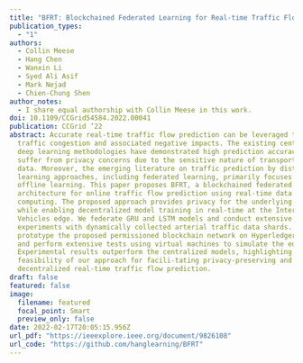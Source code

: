 ```yaml
---
title: "BFRT: Blockchained Federated Learning for Real-time Traffic Flow Prediction"
publication_types:
  - "1"
authors:
  - Collin Meese
  - Hang Chen
  - Wanxin Li
  - Syed Ali Asif
  - Mark Nejad
  - Chien-Chung Shen
author_notes:
  - I share equal authorship with Collin Meese in this work.
doi: 10.1109/CCGrid54584.2022.00041
publication: CCGrid ’22
abstract: Accurate real-time traffic flow prediction can be leveraged to relieve
  traffic congestion and associated negative impacts. The existing centralized
  deep learning methodologies have demonstrated high prediction accuracy, but
  suffer from privacy concerns due to the sensitive nature of transportation
  data. Moreover, the emerging literature on traffic prediction by distributed
  learning approaches, including federated learning, primarily focuses on
  offline learning. This paper proposes BFRT, a blockchained federated learning
  architecture for online traffic flow prediction using real-time data and edge
  computing. The proposed approach provides privacy for the underlying data,
  while enabling decentralized model training in real-time at the Internet of
  Vehicles edge. We federate GRU and LSTM models and conduct extensive
  experiments with dynamically collected arterial traffic data shards. We
  prototype the proposed permissioned blockchain network on Hyperledger Fabric
  and perform extensive tests using virtual machines to simulate the edge nodes.
  Experimental results outperform the centralized models, highlighting the
  feasibility of our approach for facili-tating privacy-preserving and
  decentralized real-time traffic flow prediction.
draft: false
featured: false
image:
  filename: featured
  focal_point: Smart
  preview_only: false
date: 2022-02-17T20:05:15.956Z
url_pdf: "https://ieeexplore.ieee.org/document/9826108"
url_code: "https://github.com/hanglearning/BFRT"
---
```

